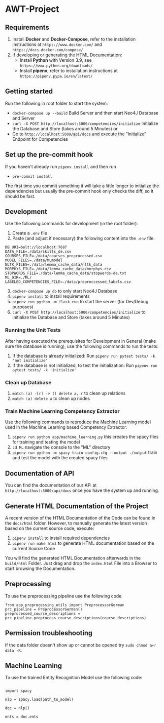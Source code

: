 # AWT-Project

## Requirements
1. Install **Docker** and **Docker-Compose**, refer to the installation instructions at `https://www.docker.com/` and `https://docs.docker.com/compose/`
2. If developing or generating the HTML Documentation:
    - Install **Python** with Version 3.9, see `https://www.python.org/downloads/`
    - Install **pipenv**, refer to installation instructions at `https://pipenv.pypa.io/en/latest/`

## Getting started

Run the following in root folder to start the system:

- `docker-compose up --build` Build Server and then start Neo4J Database and Server
- `curl -X POST http://localhost:5000/competencies/initialize` Initialize the Database and Store (takes around 5 Minutes) or
- Go to `http://localhost:5000/api/docs` and execute the "Initialize" Endpoint for Competencies

## Set up the pre-commit hook

If you haven't already run `pipenv install` and then run

- `pre-commit install`

The first time you commit something it will take a little longer to initialize the dependencies but usually the pre-commit hook only checks the diff, so it should be fast.

## Development

Use the following commands for development (in the root folder):

1. Create a `.env` file
2. Paste (and adjust if necessary) the following content into the `.env` file:

```
DB_URI=bolt://localhost:7687
DATA_FILE=./data/skills_de.csv
COURSES_FILE=./data/courses_preprocessed.csv
MODEL_FILES=./data/MLmodel
NLTK_FILES=./data/lemma_cache_data/nltk_data
MORPHYS_FILE=./data/lemma_cache_data/morphys.csv
STOPWORDS_FILE=./data/lemma_cache_data/stopwords-de.txt
ML_DIR=./ML/
LABELED_COMPETENCIES_FILE=./data/preproccessed_labels.csv
```

3. `docker-compose up db` to only start Neo4J Database
4. `pipenv install` to install requirements
5. `pipenv run python -m flask run` to start the server (for Dev/Debug purposes)
6. `curl -X POST http://localhost:5000/competencies/initialize` to initialize the Database and Store (takes around 5 Minutes)

### Running the Unit Tests
After having executed the prerequisites for Development in General (make sure the database is running), use the following commands to run the tests:

1. If the database is already initialized: Run `pipenv run pytest tests/ -k 'not initialize'`
2. If the database is not initialized, to test the initialization: Run `pipenv run pytest tests/ -k 'initialize'`


### Clean up Database

1. `match (a) -[r] -> () delete a, r` to clean up relations
2. `match (a) delete a` to clean up nodes

### Train Machine Learning Competency Extractor
Use the following commands to reproduce the Machine Learning model used in the Machine Learning based 
Competency Extractor:

1. `pipenv run python app/machine_learning.py`  this creates the spacy files for training and testing the model
2. `cd ML`  navigate the console to the "ML" directory
3. `pipenv run python -m spacy train config.cfg --output ./output` train and test the model with the created 
spacy files

## Documentation of API

You can find the documentation of our API at `http://localhost:5000/api/docs` once you have the system up and running.

## Generate HTML Documentation of the Project

A recent version of the HTML Documentation of the Code can be found in the `docs/html` folder.
However, to manually generate the latest version based on the current source code, execute:

1. `pipenv install` to install required dependencies
2. `pipenv run make html` to generate HTML documentation based on the current Source Code

You will find the generated HTML Documentation afterwards in the `build/html` Folder. Just drag and drop the `index.html` File 
into a Browser to start browsing the Documentation.

## Preprocessing

To use the preprocessing pipeline use the following code:

```
from app.preprocessing_utils import PreprocessorGerman
prc_pipeline = PreprocessorGerman()
preprocessed_course_descriptions = prc_pipeline.preprocess_course_descriptions(course_descriptions)
```

## Permission troubleshooting

If the data folder doesn't show up or cannot be opened try `sudo chmod a+r data -R`.

## Machine Learning

To use the trained Entity Recognition Model use the following code:

```

import spacy

nlp = spacy.load(path_to_model)

doc = nlp()

ents = doc.ents

```
